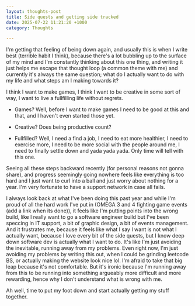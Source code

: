 ```yaml
---
layout: thoughts-post
title: Side quests and getting side tracked
date: 2025-07-22 11:21:20 +1000
category: Thoughts

---
```


I'm getting that feeling of being down again, and usually this is when I write best (terrible habit I think), because there's a lot bubbling up to the surface of my mind and I'm constantly thinking about this one thing, and writing it just helps me escape that thought loop (a common theme with me) and currently it's always the same question; what do I actually want to do with my life and what steps am I making towards it? 

I think I want to make games, I think I want to be creative in some sort of way, I want to live a fullfilling life without regrets. 

- Games? Well, before I want to make games I need to be good at this and that, and I haven't even started those yet.

- Creative? Does being productive count? 

- Fullfilled? Well, I need a find a job, I need to eat more healthier, I need to exercise more, I need to be more social with the people around me, I need to finally settle down and yada yada yada. Only time will tell with this one.

Seeing all these steps backward recently (for personal reasons not gonna share), and progress seemingly going nowhere feels like everything is too hard and I just want to curl into a ball and just worry about nothing for a year. I'm very fortunate to have a support network in case all fails. 

I always look back at what I've been doing this past year and while I'm proud of all the hard work I've put in (OMEGA 3 and 4 fighting game events (add a link when its done)), it feels like I'm putting points into the wrong build, like I really want to go a software engineer build but I've been speccing in IT support, a bit of graphic design, a bit of events management. And it frustrates me, because it feels like what I say I want is not what I actually want, because I love every bit of the side quests, but I know deep down software dev is actually what I want to do. It's like I'm just avoiding the inevitable, running away from my problems. Even right now, I'm just avoiding my problems by writing this out, when I could be grinding leetcode BS, or actually making the website look nice lol. I'm afraid to take that big leap because it's not comfortable. But it's ironic because I'm running away from this to be running into something argueably more difficult and more rewarding, hence why I don't understand what is wrong with me.

Ah well, time to put my foot down and start actually getting my stuff together. 
